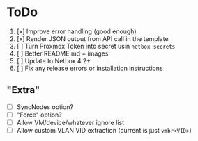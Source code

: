 # ToDo
1. [x] Improve error handling (good enough)
2. [x] Render JSON output from API call in the template
3. [ ] Turn Proxmox Token into secret usin `netbox-secrets`
4. [ ] Better README.md + images
5. [ ] Update to Netbox 4.2+
6. [ ] Fix any release errors or installation instructions

## "Extra"
- [ ] SyncNodes option?
- [ ] "Force" option?
- [ ] Allow VM/device/whatever ignore list
- [ ] Allow custom VLAN VID extraction (current is just `vmbr<VID>`)
